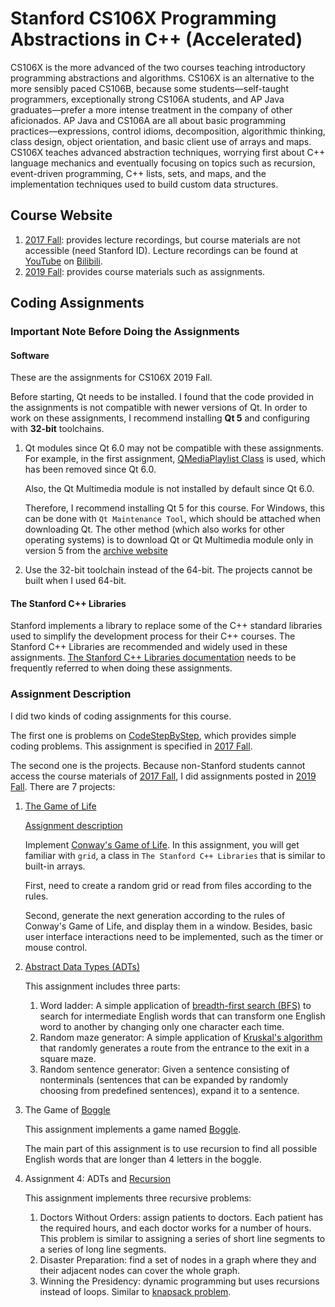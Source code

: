 # Stanford CS106X Programming Abstractions in C++ (Accelerated)

CS106X is the more advanced of the two courses teaching introductory programming abstractions and algorithms.  CS106X is an alternative to the more sensibly paced CS106B, because some students—self-taught programmers, exceptionally strong CS106A students, and AP Java graduates—prefer a more intense treatment in the company of other aficionados. AP Java and CS106A are all about basic programming practices—expressions, control idioms, decomposition, algorithmic thinking, class design, object orientation, and basic client use of arrays and maps.  CS106X teaches advanced abstraction techniques, worrying first about C++ language mechanics and eventually focusing on topics such as recursion, event-driven programming, C++ lists, sets, and maps, and the implementation techniques used to build custom data structures. 

## Course Website

1. [2017 Fall](http://web.stanford.edu/class/archive/cs/cs106x/cs106x.1182/lectures.shtml): provides lecture recordings, but course materials are not accessible (need Stanford ID). Lecture recordings can be found at [YouTube](https://www.youtube.com/watch?v=pOyyGQU_ErA&list=PLoCMsyE1cvdVmbGH6Jp-9twXPbi5J_IBT) on [Bilibili](https://www.bilibili.com/video/BV1PK411A7S4/?spm_id_from=333.1007.top_right_bar_window_custom_collection.content.click).
2. [2019 Fall](https://web.stanford.edu/class/cs106x/index.html): provides course materials such as assignments.

## Coding Assignments

### Important Note Before Doing the Assignments


#### Software

These are the assignments for CS106X 2019 Fall.

Before starting, Qt needs to be installed. I found that the code provided in the assignments is not compatible with newer versions of Qt. In order to work on these assignments, I recommend installing **Qt 5** and configuring with **32-bit** toolchains.

1. Qt modules since Qt 6.0 may not be compatible with these assignments. For example, in the first assignment, [QMediaPlaylist Class](https://doc.qt.io/qt-5/qmediaplaylist.html) is used, which has been removed since Qt 6.0.

    Also, the Qt Multimedia module is not installed by default since Qt 6.0.
    
    Therefore, I recommend installing Qt 5 for this course. For Windows, this can be done with `Qt Maintenance Tool`, which should be attached when downloading Qt.
    The other method (which also works for other operating systems) is to download Qt or Qt Multimedia module only in version 5 from the [archive website](https://download.qt.io/archive/qt/)

2. Use the 32-bit toolchain instead of the 64-bit. The projects cannot be built when I used 64-bit.

#### The Stanford C++ Libraries

Stanford implements a library to replace some of the C++ standard libraries used to simplify the development process for their C++ courses. The Stanford C++ Libraries are recommended and widely used in these assignments. [The Stanford C++ Libraries documentation](http://www.martinstepp.com/cppdoc/) needs to be frequently referred to when doing these assignments.


### Assignment Description


I did two kinds of coding assignments for this course. 

The first one is problems on [CodeStepByStep](https://www.codestepbystep.com/), which provides simple coding problems. This assignment is specified in [2017 Fall](http://web.stanford.edu/class/archive/cs/cs106x/cs106x.1182/lectures.shtml).

The second one is the projects. Because non-Stanford students cannot access the course materials of [2017 Fall](http://web.stanford.edu/class/archive/cs/cs106x/cs106x.1182/lectures.shtml), I did assignments posted in [2019 Fall](https://web.stanford.edu/class/cs106x/index.html). There are 7 projects:

1. [The Game of Life](assignment/assign-1-game-of-life/)
   
   [Assignment description](assignment/assign-1-game-of-life/05-Assignment-1-Life.pdf)

    Implement [Conway's Game of Life](https://en.wikipedia.org/wiki/Conway%27s_Game_of_Life#:~:text=The%20Game%20of%20Life%2C%20also,state%2C%20requiring%20no%20further%20input.). In this assignment, you will get familiar with `grid`, a class in `The Stanford C++ Libraries` that is similar to built-in arrays.

   First, need to create a random grid or read from files according to the rules.

   Second, generate the next generation according to the rules of Conway's Game of Life, and display them in a window. Besides, basic user interface interactions need to be implemented, such as the timer or mouse control.

2. [Abstract Data Types (ADTs)](https://en.wikipedia.org/wiki/Abstract_data_type)

    This assignment includes three parts:
    1. Word ladder: A simple application of [breadth-first search (BFS)](https://en.wikipedia.org/wiki/Breadth-first_search) to search for intermediate English words that can transform one English word to another by changing only one character each time.
    2. Random maze generator: A simple application of [Kruskal's algorithm](https://en.wikipedia.org/wiki/Kruskal%27s_algorithm) that randomly generates a route from the entrance to the exit in a square maze.
    3. Random sentence generator: Given a sentence consisting of nonterminals (sentences that can be expanded by randomly choosing from predefined sentences), expand it to a sentence.

3. The Game of [Boggle](https://en.wikipedia.org/wiki/Boggle)

    This assignment implements a game named [Boggle](https://en.wikipedia.org/wiki/Boggle).

    The main part of this assignment is to use recursion to find all possible English words that are longer than 4 letters in the boggle.

4. Assignment 4: ADTs and [Recursion](https://en.wikipedia.org/wiki/Recursion)

    This assignment implements three recursive problems:

   1. Doctors Without Orders: assign patients to doctors. Each patient has the required hours, and each doctor works for a number of hours. This problem is similar to assigning a series of short line segments to a series of long line segments.
   2. Disaster Preparation: find a set of nodes in a graph where they and their adjacent nodes can cover the whole graph.
   3. Winning the Presidency: dynamic programming but uses recursions instead of loops. Similar to [knapsack problem](https://en.wikipedia.org/wiki/Knapsack_problem).

